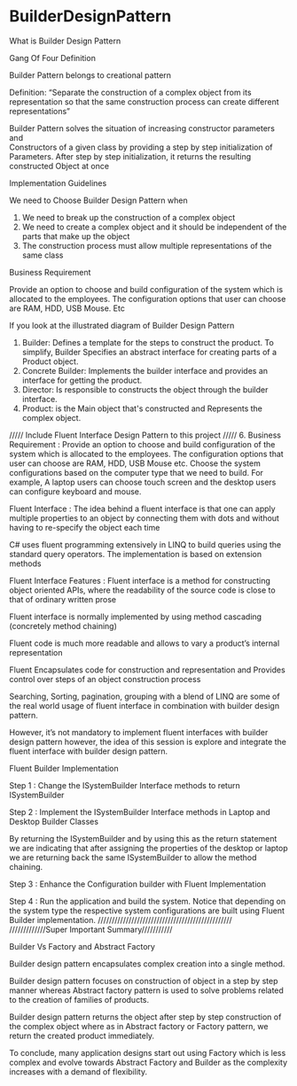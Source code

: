# BuilderDesignPattern

What is Builder Design Pattern 

Gang Of Four Definition 

Builder Pattern belongs to creational pattern

Definition: “Separate the construction of a complex object from its representation so that the same construction process can create different representations”

Builder Pattern solves the situation of increasing constructor parameters and  
Constructors of a given class by providing a step by step initialization of 
Parameters. After step by step initialization, it returns the resulting constructed
Object at once

Implementation Guidelines

We need to Choose Builder Design Pattern when
1. We need to break up the construction of a complex object
2. We need to create a complex object and it should be independent of the parts that make up the object
3. The construction process must allow multiple representations of the same class

Business Requirement

Provide an option to choose and build configuration of the system  which is allocated to the employees. The configuration options that user can choose are RAM, HDD, USB Mouse. Etc

If you look at the illustrated diagram of Builder Design Pattern
 
1. Builder: Defines a template for the steps to construct the product. To simplify, Builder Specifies an abstract interface for creating parts of a Product object.
2. Concrete Builder: Implements the builder interface and provides an interface for getting the product. 
3. Director: Is responsible to constructs the object through the builder interface.
4. Product: is the Main object that's constructed and Represents the complex object.

///// Include Fluent Interface Design Pattern to this project /////
6. Business Requirement : Provide an option to choose and build configuration of the system which is allocated to the employees. The configuration options that user can choose are RAM, HDD, USB Mouse etc. Choose the system configurations based on the computer type that we need to build. For example, A laptop users can choose touch screen and the desktop users can configure keyboard and mouse. 

Fluent Interface : The idea behind a fluent interface is that one can apply multiple properties to an object by connecting them with dots and without having to re-specify the object each time

C# uses fluent programming extensively in LINQ to build queries using the standard query operators. The implementation is based on extension methods

Fluent Interface Features : Fluent interface is a method for constructing object oriented APIs, where the readability of the source code is close to that of ordinary written prose

Fluent interface is normally implemented by using method cascading (concretely method chaining)

Fluent code is much more readable and allows to vary a product’s internal representation

Fluent Encapsulates code for construction and representation and Provides control over steps of an object construction process

Searching, Sorting, pagination, grouping with a blend of LINQ are some of the real world usage of fluent interface in combination with builder design pattern.

However, it’s not mandatory to implement fluent interfaces with builder design pattern however, the idea of this session is explore and integrate the fluent interface with builder design pattern.

Fluent Builder Implementation

Step 1 : Change the ISystemBuilder Interface methods to return ISystemBuilder

Step 2 : Implement the ISystemBuilder Interface methods in Laptop and Desktop Builder Classes

By returning the ISystemBuilder and by using this as the return statement we are indicating that after assigning the properties of the desktop or  laptop we are returning back the same ISystemBuilder to allow the method chaining.

Step 3 : Enhance the Configuration builder with Fluent Implementation

Step 4 : Run the application and build the system. Notice that depending on the system type the respective system configurations are built using Fluent Builder implementation.
////////////////////////////////////////////////
/////////////Super Important Summary///////////

Builder Vs Factory and Abstract Factory

Builder design pattern encapsulates complex creation into a single method. 

Builder design pattern focuses on construction of object in a step by step manner whereas Abstract factory pattern is used to solve problems related to the creation of families of products.

Builder design pattern returns the object after step by step construction of the complex object where as in Abstract factory or Factory pattern, we return the created product immediately.

To conclude, many application designs start out using Factory which is less complex and evolve towards Abstract Factory and Builder as the complexity increases with a demand of flexibility.


